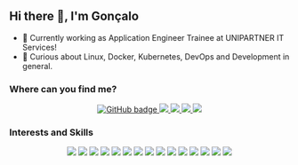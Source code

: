 ## Hi there 👋, I'm Gonçalo

- :rocket: Currently working as Application Engineer Trainee at UNIPARTNER IT Services!
- 🌱 Curious about Linux, Docker, Kubernetes, DevOps and Development in general.

### Where can you find me?
<p align="center">
  <a href="https://github.com/gngz?tab=followers">
    <img src="https://img.shields.io/github/followers/gngz?label=Followers&logo=GitHub&style=for-the-badge" alt="GitHub badge" />
  </a>
  <a href="https://gitlab.com/gngz/">
    <img src="https://img.shields.io/badge/gitlab-%23330f63.svg?&style=for-the-badge&logo=gitlab&logoColor=white" />
  </a>
  <a href="https://twitter.com/gdfpassos">
    <img src="https://img.shields.io/badge/twitter-%231DA1F2.svg?&style=for-the-badge&logo=twitter&logoColor=white" />
  </a>
  <a href="https://www.linkedin.com/in/gdpassos/">
    <img src="https://img.shields.io/badge/linkedin-%230077B5.svg?&style=for-the-badge&logo=linkedin&logoColor=white" />
  </a>
  <a href="https://diogopassos.pt">
    <img src="https://img.shields.io/badge/Website-%23000000.svg?&style=for-the-badge" />
  </a>
</p>

### Interests and Skills
<p align="center">
  <img src="https://img.shields.io/badge/c%20sharp-%23239120.svg?&style=for-the-badge&logo=c%20sharp&logoColor=white"/>
  <img src="https://img.shields.io/badge/javascript-F7DF1E.svg?&style=for-the-badge&logo=javascript&logoColor=black" />
  <img src="https://img.shields.io/badge/typescript%20-%23007ACC.svg?&style=for-the-badge&logo=typescript&logoColor=white" />
  <img src="https://img.shields.io/badge/node.js%20-%2343853D.svg?&style=for-the-badge&logo=node.js&logoColor=white" />
  <img src="https://img.shields.io/badge/php-%23777BB4.svg?&style=for-the-badge&logo=php&logoColor=white" />
  <img src="https://img.shields.io/badge/dart-%230175C2.svg?&style=for-the-badge&logo=dart&logoColor=white" />
  <img src="https://img.shields.io/badge/react%20-%2320232a.svg?&style=for-the-badge&logo=react&logoColor=%2361DAFB" />
  <img src="https://img.shields.io/badge/react_native%20-%2320232a.svg?&style=for-the-badge&logo=react&logoColor=%2361DAFB" />
  <img src="https://img.shields.io/badge/vuejs%20-%2335495e.svg?&style=for-the-badge&logo=vue.js&logoColor=%234FC08D" />
  <img src="https://img.shields.io/badge/laravel%20-%23FF2D20.svg?&style=for-the-badge&logo=laravel&logoColor=white" />
  
  <img src="https://img.shields.io/badge/Docker%20-2496ED.svg?&style=for-the-badge&logo=Docker&logoColor=white" />
  <img src="https://img.shields.io/badge/Kubernetes%20-326CE5.svg?&style=for-the-badge&logo=Kubernetes&logoColor=white" />
  <img src="https://img.shields.io/badge/Linux%20-FCC624.svg?&style=for-the-badge&logo=Linux&logoColor=black" />
  <img src="https://img.shields.io/badge/Vultr%20-007BFC.svg?&style=for-the-badge&logo=Vultr&logoColor=white" />
  <img src="https://img.shields.io/badge/Scaleway%20-4F0599.svg?&style=for-the-badge&logo=Scaleway&logoColor=white" />
</p>
<!--
**gngz/gngz** is a ✨ _special_ ✨ repository because its `README.md` (this file) appears on your GitHub profile.

Here are some ideas to get you started:

- 🔭 I’m currently working on ...
- 🌱 I’m currently learning ...
- 👯 I’m looking to collaborate on ...
- 🤔 I’m looking for help with ...
- 💬 Ask me about ...
- 📫 How to reach me: ...
- 😄 Pronouns: ...
- ⚡ Fun fact: ...
-->

